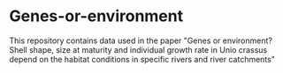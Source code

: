 # Genes-or-environment
This repository contains data used in the paper "Genes or environment? Shell shape, size at maturity and individual growth rate in Unio crassus depend on the habitat conditions in specific rivers and river catchments"

